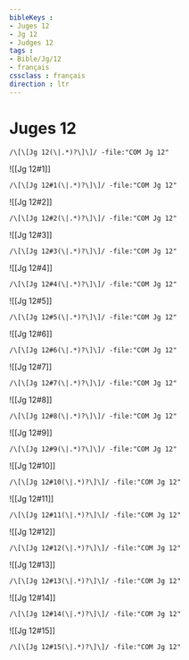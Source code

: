 ```yaml
---
bibleKeys : 
- Juges 12
- Jg 12
- Judges 12
tags : 
- Bible/Jg/12
- français
cssclass : français
direction : ltr
---
```


# Juges 12

```query
/\[\[Jg 12(\|.*)?\]\]/ -file:"COM Jg 12"
```



![[Jg 12#1]]

```query
/\[\[Jg 12#1(\|.*)?\]\]/ -file:"COM Jg 12"
```

![[Jg 12#2]]

```query
/\[\[Jg 12#2(\|.*)?\]\]/ -file:"COM Jg 12"
```

![[Jg 12#3]]

```query
/\[\[Jg 12#3(\|.*)?\]\]/ -file:"COM Jg 12"
```

![[Jg 12#4]]

```query
/\[\[Jg 12#4(\|.*)?\]\]/ -file:"COM Jg 12"
```

![[Jg 12#5]]

```query
/\[\[Jg 12#5(\|.*)?\]\]/ -file:"COM Jg 12"
```

![[Jg 12#6]]

```query
/\[\[Jg 12#6(\|.*)?\]\]/ -file:"COM Jg 12"
```

![[Jg 12#7]]

```query
/\[\[Jg 12#7(\|.*)?\]\]/ -file:"COM Jg 12"
```

![[Jg 12#8]]

```query
/\[\[Jg 12#8(\|.*)?\]\]/ -file:"COM Jg 12"
```

![[Jg 12#9]]

```query
/\[\[Jg 12#9(\|.*)?\]\]/ -file:"COM Jg 12"
```

![[Jg 12#10]]

```query
/\[\[Jg 12#10(\|.*)?\]\]/ -file:"COM Jg 12"
```

![[Jg 12#11]]

```query
/\[\[Jg 12#11(\|.*)?\]\]/ -file:"COM Jg 12"
```

![[Jg 12#12]]

```query
/\[\[Jg 12#12(\|.*)?\]\]/ -file:"COM Jg 12"
```

![[Jg 12#13]]

```query
/\[\[Jg 12#13(\|.*)?\]\]/ -file:"COM Jg 12"
```

![[Jg 12#14]]

```query
/\[\[Jg 12#14(\|.*)?\]\]/ -file:"COM Jg 12"
```

![[Jg 12#15]]

```query
/\[\[Jg 12#15(\|.*)?\]\]/ -file:"COM Jg 12"
```

